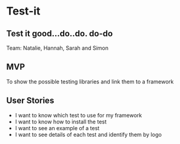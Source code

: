 # Test-it
## Test it good...do..do. do-do

Team: Natalie, Hannah, Sarah and Simon

## MVP
To show the possible testing libraries and link them to a framework

## User Stories
* I want to know which test to use for my framework
* I want to know how to install the test
* I want to see an example of a test
* I want to see details of each test and identify them by logo

